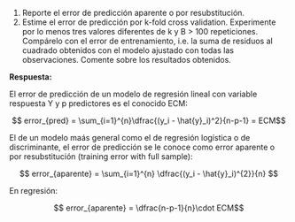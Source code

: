 1. Reporte el error de predicción aparente o por resubstitución.
2. Estime el error de predicción por k-fold cross validation. Experimente por lo menos tres valores diferentes de k y B > 100 repeticiones. Compárelo con el error de entrenamiento, i.e. la suma de residuos al cuadrado obtenidos con el modelo ajustado con todas las observaciones. Comente sobre los resultados obtenidos.

**Respuesta:**

El error de predicción de un modelo de regresión lineal con variable respuesta Y y p predictores es el conocido ECM:

<p align="center">
$$ error_{pred} = \sum_{i=1}^{n}\dfrac{(y_i - \hat{y}_i)^2}{n-p-1} = ECM$$  
</p>


El de un modelo maás general como el de regresión logística o de discriminante, el error de predicción se le conoce como error
aparente o por resubstitución (training error with full sample):

$$ error_{aparente} = \sum_{i=1}^{n} \dfrac{(y_i - \hat{y}_i)^{2}}{n} $$

En regresión: 

$$ error_{aparente} = \dfrac{n-p-1}{n}\cdot ECM$$
